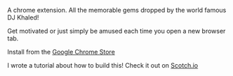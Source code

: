 A chrome extension. All the memorable gems dropped by the world famous DJ Khaled!

Get motivated or just simply be amused each time you open a new browser tab.

Install from the [Google Chrome Store](https://chrome.google.com/webstore/detail/khaled-keys/gceclgkfceopbfifflgkhokkdcbgajpd)

I wrote a tutorial about how to build this! Check it out on [Scotch.io](https://pub.scotch.io/@jibolash/build-a-chrome-extension-from-scratch)
